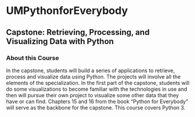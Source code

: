 # UMPythonforEverybody
## Capstone: Retrieving, Processing, and Visualizing Data with Python

### About this Course


In the capstone, students will build a series of applications to retrieve, process and visualize data using Python.   The projects will involve all the elements of the specialization.  In the first part of the capstone, students will do some visualizations to become familiar with the technologies in use and then will pursue their own project to visualize some other data that they have or can find.  Chapters 15 and 16 from the book “Python for Everybody” will serve as the backbone for the capstone. This course covers Python 3.
